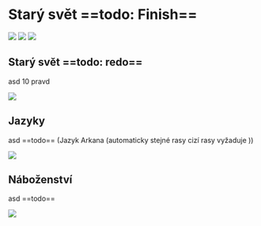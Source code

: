 # Starý svět ==todo: Finish==

<img src="/assets/sep_line.png"/>

<img src="/assets/SB/Aldir.webp"/>

<img src="/assets/sep_line.png"/>

## Starý svět ==todo: redo==

asd 10 pravd

<img src="/assets/sep_line.png"/>

## Jazyky

asd ==todo== (Jazyk Arkana (automaticky stejné rasy cizí rasy vyžaduje ))

<img src="/assets/sep_line.png"/>

## Náboženství 

asd ==todo== 

<img src="/assets/sep_line.png"/>
